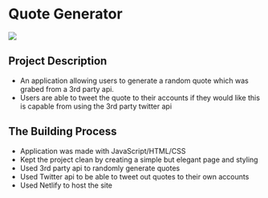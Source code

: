 # Quote Generator

![](../quote_gen/image/quotegen.png)

## Project Description
- An application allowing users to generate a random quote which was grabed from a 3rd party api.
- Users are able to tweet the quote to their accounts if they would like this is capable from using the 3rd party twitter api

## The Building Process
- Application was made with JavaScript/HTML/CSS
- Kept the project clean by creating a simple but elegant page and styling
- Used 3rd party api to randomly generate quotes
- Used Twitter api to be able to tweet out quotes to their own accounts
- Used Netlify to host the site